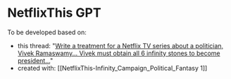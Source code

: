 # NetflixThis GPT

To be developed based on:

* this thread: "[Write a treatment for a Netflix TV series about a politician, Vivek Ramaswamy... Vivek must obtain all 6 infinity stones to become president...](https://twitter.com/mathewlowry/status/1723978792727687462)"
* created with: [[NetflixThis-Infinity_Campaign_Political_Fantasy 1]]
